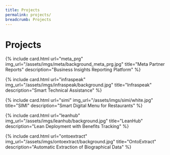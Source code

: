 ```yaml
---
title: Projects
permalink: projects/
breadcrumb: Projects
---
```


# Projects

<div class="grid-container">

{% include card.html url="meta_prg" img_url="/assets/imgs/meta/background_meta_prg.jpg" title="Meta Partner Reports" description="Business Insights Reporting Platform" %}

{% include card.html url="infraspeak" img_url="/assets/imgs/infraspeak/background.jpg" title="Infraspeak" description="Smart Technical Assistance" %}

{% include card.html url="simi" img_url="/assets/imgs/simi/white.jpg" title="SIMI" description="Smart Digital Menu for Restaurants" %}

{% include card.html url="leanhub" img_url="/assets/imgs/leanhub/background.jpg" title="LeanHub" description="Lean Deployment with Benefits Tracking" %}


{% include card.html url="ontoextract" img_url="/assets/imgs/ontoextract/background.jpg" title="OntoExtract" description="Automatic Extraction of Biographical Data" %}

</div>


